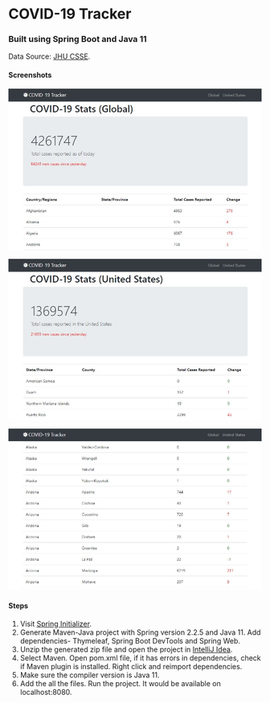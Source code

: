 # COVID-19 Tracker

### Built using Spring Boot and Java 11
Data Source: [JHU CSSE](https://github.com/CSSEGISandData/COVID-19/tree/master/csse_covid_19_data).

#### Screenshots
![1](images/Covid1.JPG)

![2](images/Covid2.JPG)

![3](images/Covid3.JPG)

#### Steps
1. Visit [Spring Initializer](start.spring.io).
2. Generate Maven-Java project with Spring version 2.2.5 and Java 11. Add dependencies- Thymeleaf, Spring Boot DevTools and Spring Web.
3. Unzip the generated zip file and open the project in [IntelliJ Idea](https://www.jetbrains.com/idea/).
4. Select Maven. Open pom.xml file, if it has errors in dependencies, check if Maven plugin is installed. Right click and reimport dependencies.
5. Make sure the compiler version is Java 11.
6. Add the all the files. Run the project. It would be available on localhost:8080.